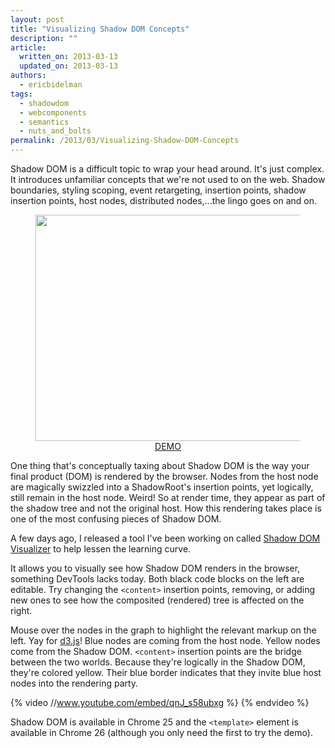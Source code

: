 ```yaml
---
layout: post
title: "Visualizing Shadow DOM Concepts"
description: ""
article:
  written_on: 2013-03-13
  updated_on: 2013-03-13
authors:
  - ericbidelman
tags:
  - shadowdom
  - webcomponents
  - semantics
  - nuts_and_bolts
permalink: /2013/03/Visualizing-Shadow-DOM-Concepts
---
```

Shadow DOM is a difficult topic to wrap your head around. It's just complex. It introduces unfamiliar concepts that we're not used to on the web. Shadow boundaries, styling scoping, event retargeting, insertion points, shadow insertion points, host nodes, distributed nodes,...the lingo goes on and on.

<figure style="text-align:center;">
<a href="http://html5-demos.appspot.com/static/shadowdom-visualizer/index.html" target="_blank">
<img src="/images/AMIfv94XIspNMp6B3BPJOij8KgrYxlst4A3l9YgxSuQC5QFDbDih6r_tpznIIWPUuTjMhWSSGmjBYe_zR8fIzZSsF9HgIXvT_D3E18bJ_JkjOAfcXt5JsALd2o4mdGEhgRzd-auobVOggyhqQJrEoPgd2-8UMGHO_if9BGmrHVWW-D7jHxJaCL8" style="width:600px;height:362px;"></a>
<figcaption><a href="http://html5-demos.appspot.com/static/shadowdom-visualizer/index.html">DEMO</a></figcaption>
</figure>

One thing that's conceptually taxing about Shadow DOM is the way your final product (DOM) is rendered by the browser. Nodes from the host node are magically swizzled into a ShadowRoot's insertion points, yet logically, still remain in the host node. Weird! So at render time, they appear as part of the shadow tree and not the original host. How this rendering takes place is one of the most confusing pieces of Shadow DOM.

A few days ago, I released a tool I've been working on called [Shadow DOM Visualizer](http://html5-demos.appspot.com/static/shadowdom-visualizer/index.html) to help lessen the learning curve.

It allows you to visually see how Shadow DOM renders in the browser, something DevTools lacks today. Both black code blocks on the left are editable. Try changing the `<content>` insertion points, removing, or adding new ones to see how the composited (rendered) tree is affected on the right.

Mouse over the nodes in the graph to highlight the relevant markup on the left. Yay for [d3.js](http://d3js.org/)! Blue nodes are coming from the host node. Yellow nodes come from the Shadow DOM. `<content>` insertion points are the bridge
between the two worlds. Because they're logically in the Shadow DOM, they're colored yellow. Their blue border indicates that they invite blue host nodes into the rendering party.


{% video //www.youtube.com/embed/qnJ_s58ubxg %} {% endvideo %}

Shadow DOM is available in Chrome 25 and the `<template>` element is available in Chrome 26 (although you only need the first to try the demo).

